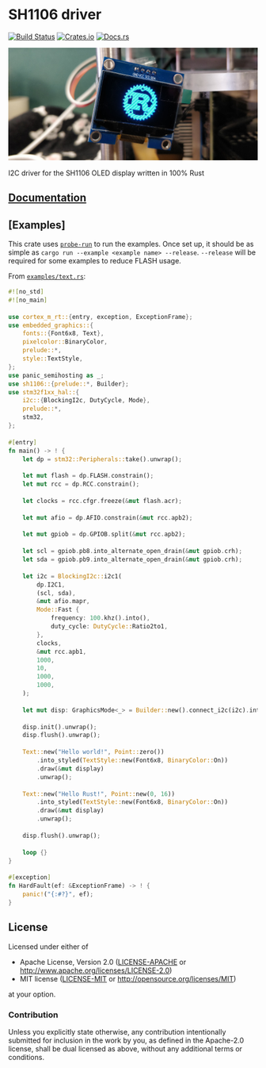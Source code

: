 # SH1106 driver

[![Build Status](https://circleci.com/gh/jamwaffles/sh1106/tree/master.svg?style=shield)](https://circleci.com/gh/jamwaffles/sh1106/tree/master)
[![Crates.io](https://img.shields.io/crates/v/sh1106.svg)](https://crates.io/crates/sh1106)
[![Docs.rs](https://docs.rs/sh1106/badge.svg)](https://docs.rs/sh1106)

[![SH1106 display module showing the Rust logo](readme_banner.jpg?raw=true)](examples/image.rs)

I2C driver for the SH1106 OLED display written in 100% Rust

## [Documentation](https://docs.rs/sh1106)

## [Examples]

This crate uses [`probe-run`](https://crates.io/crates/probe-run) to run the examples. Once set up,
it should be as simple as `cargo run --example <example name> --release`. `--release` will be
required for some examples to reduce FLASH usage.

From [`examples/text.rs`](examples/text.rs):

```rust
#![no_std]
#![no_main]

use cortex_m_rt::{entry, exception, ExceptionFrame};
use embedded_graphics::{
    fonts::{Font6x8, Text},
    pixelcolor::BinaryColor,
    prelude::*,
    style::TextStyle,
};
use panic_semihosting as _;
use sh1106::{prelude::*, Builder};
use stm32f1xx_hal::{
    i2c::{BlockingI2c, DutyCycle, Mode},
    prelude::*,
    stm32,
};

#[entry]
fn main() -> ! {
    let dp = stm32::Peripherals::take().unwrap();

    let mut flash = dp.FLASH.constrain();
    let mut rcc = dp.RCC.constrain();

    let clocks = rcc.cfgr.freeze(&mut flash.acr);

    let mut afio = dp.AFIO.constrain(&mut rcc.apb2);

    let mut gpiob = dp.GPIOB.split(&mut rcc.apb2);

    let scl = gpiob.pb8.into_alternate_open_drain(&mut gpiob.crh);
    let sda = gpiob.pb9.into_alternate_open_drain(&mut gpiob.crh);

    let i2c = BlockingI2c::i2c1(
        dp.I2C1,
        (scl, sda),
        &mut afio.mapr,
        Mode::Fast {
            frequency: 100.khz().into(),
            duty_cycle: DutyCycle::Ratio2to1,
        },
        clocks,
        &mut rcc.apb1,
        1000,
        10,
        1000,
        1000,
    );

    let mut disp: GraphicsMode<_> = Builder::new().connect_i2c(i2c).into();

    disp.init().unwrap();
    disp.flush().unwrap();

    Text::new("Hello world!", Point::zero())
        .into_styled(TextStyle::new(Font6x8, BinaryColor::On))
        .draw(&mut display)
        .unwrap();

    Text::new("Hello Rust!", Point::new(0, 16))
        .into_styled(TextStyle::new(Font6x8, BinaryColor::On))
        .draw(&mut display)
        .unwrap();

    disp.flush().unwrap();

    loop {}
}

#[exception]
fn HardFault(ef: &ExceptionFrame) -> ! {
    panic!("{:#?}", ef);
}
```

## License

Licensed under either of

- Apache License, Version 2.0 ([LICENSE-APACHE](LICENSE-APACHE) or
  http://www.apache.org/licenses/LICENSE-2.0)
- MIT license ([LICENSE-MIT](LICENSE-MIT) or http://opensource.org/licenses/MIT)

at your option.

### Contribution

Unless you explicitly state otherwise, any contribution intentionally submitted for inclusion in the
work by you, as defined in the Apache-2.0 license, shall be dual licensed as above, without any
additional terms or conditions.
